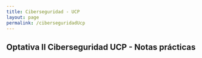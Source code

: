 ```yaml
---
title: Ciberseguridad - UCP
layout: page
permalink: /ciberseguridadUcp
---
```


<h2 id="subtitulo-importante">Optativa II Ciberseguridad UCP - Notas prácticas</h2>

